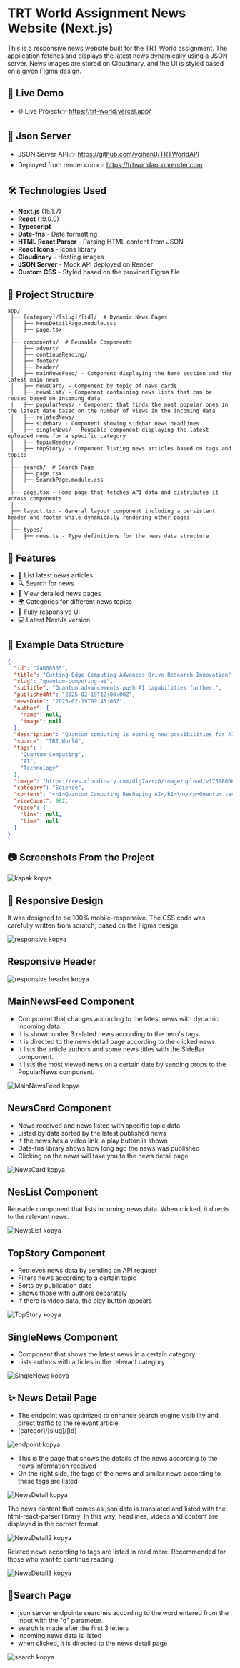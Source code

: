 # TRT World Assignment News Website (Next.js)

This is a responsive news website built for the TRT World assignment. The application fetches and displays the latest news dynamically using a JSON server. News images are stored on Cloudinary, and the UI is styled based on a given Figma design.

## 🚀 Live Demo
- 🌐 Live Project👉 https://trt-world.vercel.app/
## 📡 Json Server
-  JSON Server API👉 https://github.com/ycihan0/TRTWorldAPI
-  Deployed from render.com👉 https://trtworldapi.onrender.com

## 🛠️ Technologies Used
- **Next.js** (15.1.7) 
- **React** (19.0.0)
- **Typescript** 
- **Date-fns** - Date formatting
- **HTML React Parser** - Parsing HTML content from JSON
- **React Icons** - Icons library
- **Cloudinary** - Hosting images
- **JSON Server** - Mock API deployed on Render
- **Custom CSS** - Styled based on the provided Figma file

## 📂 Project Structure
```
app/
 ├── [category]/[slug]/[id]/  # Dynamic News Pages
 │   ├── NewsDetailPage.module.css 
 │   ├── page.tsx 
 │
 ├── components/  # Reusable Components
 │   ├── advert/
 │   ├── continueReading/
 │   ├── footer/ 
 │   ├── header/ 
 │   ├── mainNewsFeed/ - Component displaying the hero section and the latest main news
 │   ├── newsCard/ - Component by topic of news cards
 │   ├── newsList/ - Component containing news lists that can be reused based on incoming data
 │   ├── popularNews/ - Component that finds the most popular ones in the latest date based on the number of views in the incoming data
 │   ├── relatedNews/ 
 │   ├── sidebar/ - Component showing sidebar news headlines
 │   ├── singleNews/ - Reusable component displaying the latest uploaded news for a specific category
 │   ├── topicHeader/ 
 │   ├── topStory/ - Component listing news articles based on tags and topics
 │
 ├── search/  # Search Page
 │   ├── page.tsx 
 │   ├── SearchPage.module.css 
 │
 ├── page.tsx - Home page that fetches API data and distributes it across components
 │
 ├── layout.tsx - General layout component including a persistent header and footer while dynamically rendering other pages
 │
 ├── types/
 │   ├── news.ts - Type definitions for the news data structure
```

## 📌 Features
- 📰 List latest news articles
- 🔍 Search for news
- 📄 View detailed news pages
- 🌍 Categories for different news topics
- 📱 Fully responsive UI
- 💻 Latest NextJs version

## 📜 Example Data Structure
```json
{
  "id": "24000535",
  "title": "Cutting-Edge Computing Advances Drive Research Innovation",
  "slug": "quantum-computing-ai",
  "subtitle": "Quantum advancements push AI capabilities further.",
  "publishedAt": "2025-02-19T12:00:00Z",
  "newsDate": "2025-02-19T09:45:00Z",
  "author": {
    "name": null,
    "image": null
  },
  "description": "Quantum computing is opening new possibilities for AI, making models faster and more efficient.",
  "source": "TRT World",
  "tags": [
    "Quantum Computing",
    "AI",
    "Technology"
  ],
  "image": "https://res.cloudinary.com/dlg7azrx0/image/upload/v1739800683/TRTWORLD/21470987_0-53-960-540_iettwj.jpg",
  "category": "Science",
  "content": "<h1>Quantum Computing Reshaping AI</h1>\n\n<p>Quantum technology is enabling AI models to process data at unprecedented speeds, enhancing their learning capabilities.</p>",
  "viewCount": 982,
  "video": {
    "link": null,
    "time": null
  }
}
```
## 📷 Screenshots From the Project
![kapak kopya](https://github.com/user-attachments/assets/e982b632-9cfe-4c70-aba2-7c1d7ee46f8a)
## 📱 Responsive Design
It was designed to be 100% mobile-responsive. The CSS code was carefully written from scratch, based on the Figma design

![responsive kopya](https://github.com/user-attachments/assets/59948a27-e293-48d1-a0e5-5d19dff0f5fd)

## Responsive Header
![responsive header kopya](https://github.com/user-attachments/assets/1a512568-9124-41c1-8296-f152804b6eaf)

## MainNewsFeed Component
- Component that changes according to the latest news with dynamic incoming data.
- It is shown under 3 related news according to the hero's tags.
- It is directed to the news detail page according to the clicked news.
- It lists the article authors and some news titles with the SideBar component.
- It lists the most viewed news on a certain date by sending props to the PopularNews component.
  
![MainNewsFeed kopya](https://github.com/user-attachments/assets/5af94362-6db7-4083-bbf5-8c2c378ed248)
## NewsCard Component
- News received and news listed with specific topic data
- Listed by data sorted by the latest published news
- If the news has a video link, a play button is shown
- Date-fns library shows how long ago the news was published
- Clicking on the news will take you to the news detail page
  
![NewsCard kopya](https://github.com/user-attachments/assets/29e8c3c1-9e23-4142-a0df-f8e3fc96cf09)
## NesList Component
Reusable component that lists incoming news data. When clicked, it directs to the relevant news.

![NewsList kopya](https://github.com/user-attachments/assets/4278c351-2154-455a-8615-d8cff55e54e4)
## TopStory Component
- Retrieves news data by sending an API request
- Filters news according to a certain topic
- Sorts by publication date
- Shows those with authors separately
- If there is video data, the play button appears

![TopStory kopya](https://github.com/user-attachments/assets/9c684a1c-78a8-438d-a69d-f4054206c5cd)
## SingleNews Component
- Component that shows the latest news in a certain category
- Lists authors with articles in the relevant category
  
![SingleNews kopya](https://github.com/user-attachments/assets/c2f0d853-2156-45bc-8e22-19a7e9dd8a6d)
## ✨ News Detail Page
- The endpoint was optimized to enhance search engine visibility and direct traffic to the relevant article.
- [categor]/[slug]/[id]
  
![endpoint kopya](https://github.com/user-attachments/assets/daada1af-6fc7-4f60-9d9b-601dd6302bd9)

- This is the page that shows the details of the news according to the news information received 
- On the right side, the tags of the news and similar news according to these tags are listed

![NewsDetail kopya](https://github.com/user-attachments/assets/faff481e-7cae-471a-88b1-e7b2e5b9f32c)

The news content that comes as json data is translated and listed with the html-react-parser library. In this way, headlines, videos and content are displayed in the correct format.

![NewsDetail2 kopya](https://github.com/user-attachments/assets/2a194270-8b24-41db-a637-436224442e56)

Related news according to tags are listed in read more. Recommended for those who want to continue reading

![NewsDetail3 kopya](https://github.com/user-attachments/assets/b9535edc-23f8-4cbc-b7b7-c4c6e20d20dc)

## 🔎Search Page
- json server endpointe searches according to the word entered from the input with the "q" parameter.
- search is made after the first 3 letters
- incoming news data is listed
- when clicked, it is directed to the news detail page
  
![search kopya](https://github.com/user-attachments/assets/71e7aa1f-cb7c-4fa6-be6a-acf107091131)


